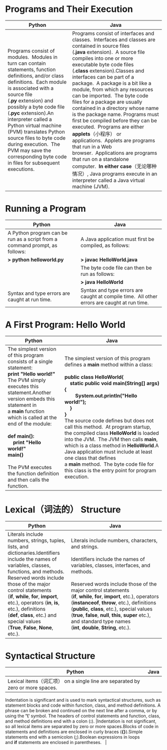 # Programs and Their Execution

| **Python** | **Java** |
| --- |  --- |
| Programs consist of modules.  Modules in turn can contain statements, function definitions, and/or class definitions.  Each module is associated with a source file (**.py** extension) and possibly a byte code file (**.pyc** extension).An interpreter called a Python virtual machine (PVM) translates Python source files to byte code during execution.  The PVM may save the corresponding byte code in files for subsequent executions. | Programs consist of interfaces and classes.  Interfaces and classes are contained in source files (**.java** extension).  A source file compiles into one or more executable byte code files (**.class** extension).Classes and interfaces can be part of a package.  A package is a bit like a module, from which any resources can be imported.  The byte code files for a package are usually contained in a directory whose name is the package name. Programs must first be compiled before they can be executed.  Programs are either **applets**（小程序） or applications.  Applets are programs that run in a Web browser.  Applications are programs that run on a standalone computer.  **In either case**（无论哪种情况）, Java programs execute in an interpreter called a Java virtual machine (JVM). |

# Running a Program

| **Python** | **Java** |
| --- |  --- |
| A Python program can be run as a script from a command prompt, as follows:| A Java application must first be compiled, as follows:|
**\> python helloworld.py**|**\> javac HelloWorld.java**|
||The byte code file can then be run as follows:
||**\> java HelloWorld**|
|Syntax and type errors are caught at run time.|Syntax and type errors are caught at compile time.  All other errors are caught at run time.

# A First Program: Hello World

| **Python** | **Java** |
| --- |  --- |
| The simplest version of this program consists of a single statement:<br>**print "Hello world!"**<br>The PVM simply executes this statement.Another version embeds this statement in a **main** function which is called at the end of the module:<br><br>**def main():**<br>    **print "Hello world!"**<br>**main()**<br><br>The PVM executes the function definition and then calls the function. | The simplest version of this program defines a **main** method within a class:<br><br>**public class HelloWorld{**<br>    **static public void main(String\[\] args){**<br>        **System.out.println("Hello world!");**<br>    **}**<br>**}**<br>The source code defines but does not call this method.  At program startup, the compiled class **HelloWorld** is loaded into the JVM.  The JVM then calls **main**, which is a class method in **HelloWorld**.A Java application must include at least one class that defines a **main** method.  The byte code file for this class is the entry point for program execution. |

# Lexical（词法的） Structure

| **Python** | **Java** |
| --- |  --- |
| Literals include numbers, strings, tuples, lists, and dictionaries.Identifiers include the names of variables, classes, functions, and methods.<br>Reserved words include those of the major control statements (**if**, **while**, **for**, **import**, etc.), operators (**in**, **is**, etc.), definitions (**def**, **class**, etc.) and special values (**True**, **False**, **None**, etc.). | Literals include numbers, characters, and strings.<br><br>Identifiers include the names of variables, classes, interfaces, and methods.<br><br>Reserved words include those of the major control statements (**if**, **while**, **for**, **import**, etc.), operators (**instanceof**, **throw**, etc.), definitions (**public**, **class**, etc.), special values (**true**, **false**, **null**, **this**, **super** etc.), and standard type names (**int**, **double**, **String**, etc.). |

# Syntactical Structure

| **Python** | **Java** |
| --- |  --- |
| Lexical items（词汇项） on a single line are separated by zero or more spaces.
Indentation is significant and is used to mark syntactical structures, such as statement blocks and code within function, class, and method definitions.
A phrase can be broken and continued on the next line after a comma, or by using the **'\\'** symbol.
The headers of control statements and function, class, and method definitions end with a colon (**:**). |Indentation is not significant, so all lexical items are separated by zero or more spaces.Blocks of code in statements and definitions are enclosed in curly braces (**{}**).Simple statements end with a semicolon (**;**).Boolean expressions in loops and **if** statements are enclosed in parentheses.   |
